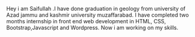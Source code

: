  Hey i am Saifullah .I have done graduation in geology from university of Azad jammu and kashmir university muzaffarabad. I have completed two months internship in front end web development in HTML, CSS, Bootstrap,Javascript and Wordpress. Now i am working on my skills. 

<!---
saiftanoli/saiftanoli is a ✨ special ✨ repository because its `README.md` (this file) appears on your GitHub profile.
You can click the Preview link to take a look at your changes.
--->

